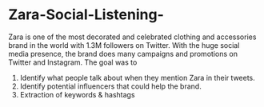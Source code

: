 # Zara-Social-Listening-

Zara is one of the most decorated and celebrated clothing and accessories brand in the world with 1.3M followers on Twitter. 
With the huge social media presence, the brand does many campaigns and promotions on Twitter and Instagram. 
The goal was to 
1. Identify what people talk about when they mention Zara in their tweets.
2. Identify potential influencers that could help the brand. 
3. Extraction of keywords & hashtags 

